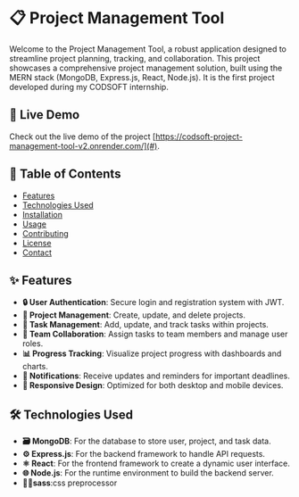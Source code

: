# 📋 Project Management Tool

Welcome to the Project Management Tool, a robust application designed to streamline project planning, tracking, and collaboration. This project showcases a comprehensive project management solution, built using the MERN stack (MongoDB, Express.js, React, Node.js). It is the first project developed during my CODSOFT internship.

## 🚀 Live Demo

Check out the live demo of the project [https://codsoft-project-management-tool-v2.onrender.com/](#).

## 📑 Table of Contents

- [Features](#features)
- [Technologies Used](#technologies-used)
- [Installation](#installation)
- [Usage](#usage)
- [Contributing](#contributing)
- [License](#license)
- [Contact](#contact)

## ✨ Features

- **🔒 User Authentication**: Secure login and registration system with JWT.
- **📁 Project Management**: Create, update, and delete projects.
- **📝 Task Management**: Add, update, and track tasks within projects.
- **👥 Team Collaboration**: Assign tasks to team members and manage user roles.
- **📊 Progress Tracking**: Visualize project progress with dashboards and charts.
- **🔔 Notifications**: Receive updates and reminders for important deadlines.
- **📱 Responsive Design**: Optimized for both desktop and mobile devices.

## 🛠 Technologies Used

- **🗃 MongoDB**: For the database to store user, project, and task data.
- **⚙️ Express.js**: For the backend framework to handle API requests.
- **⚛️ React**: For the frontend framework to create a dynamic user interface.
- **🌐 Node.js**: For the runtime environment to build the backend server.
- **💁‍♀️sass**:css preprocessor
